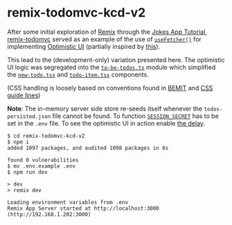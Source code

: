# remix-todomvc-kcd-v2
After some initial exploration of [Remix](https://remix.run/) through the [Jokes App Tutorial](https://remix.run/docs/en/v1/tutorials/jokes), [remix-todomvc](https://github.com/kentcdodds/remix-todomvc) served as an example of the use of [`useFetcher()`](https://remix.run/docs/en/v1/hooks/use-fetcher) for implementing [Optimistic UI](https://remix.run/docs/en/v1/guides/optimistic-ui) (partially inspired by [this](https://youtu.be/tfxxeknwsi8?t=11818)).

This lead to the (development-only) variation presented here. The optimistic UI logic was segregated into the [`to-be-todos.ts`](./app/lib/to-be-todos.ts) module which simplified the [`new-todo.tsx`](./app/components/new-todo.tsx) and [`todo-item.tsx`](./app/components/todo-item.tsx) components.

(CSS handling is loosely based on conventions found in [BEMIT](https://csswizardry.com/2015/08/bemit-taking-the-bem-naming-convention-a-step-further/) and [CSS guide lines](https://cssguidelin.es/#javascript-hooks))

**Note**: The in-memory server side store re-seeds itself whenever the `todos-persisted.json` file cannot be found. To function [`SESSION_SECRET`](./.env.example) has to be set in the `.env` file. To see the optimistic UI in action enable [the delay](https://github.com/peerreynders/remix-todomvc-kcd-v2/blob/2564ac2ce5aff4be3d374a6e6acf1f0c36f43b4f/app/routes/todos.tsx#L194-L197).

```shell
$ cd remix-todomvc-kcd-v2
$ npm i
added 1097 packages, and audited 1098 packages in 6s

found 0 vulnerabilities
$ mv .env.example .env
$ npm run dev

> dev
> remix dev

Loading environment variables from .env
Remix App Server started at http://localhost:3000 (http://192.168.1.202:3000)
```
